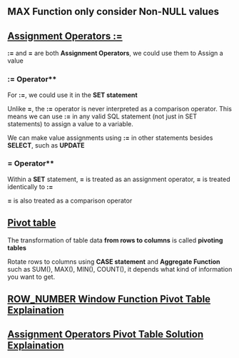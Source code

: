 ## MAX Function only consider Non-NULL values

## [Assignment Operators :=](https://dev.mysql.com/doc/refman/8.0/en/assignment-operators.html)

**:=** and **=** are both **Assignment Operators**, we could use them to Assign a value

### := Operator**

For **:=**, we could use it in the **SET statement**

Unlike **=**, the **:=** operator is never interpreted as a comparison operator. This means we can use **:=** in any valid SQL statement (not just in SET statements) to assign a value to a variable.

We can make value assignments using **:=** in other statements besides **SELECT**, such as **UPDATE**

### = Operator**

Within a **SET** statement, **=** is treated as an assignment operator, **=** is treated identically to **:=**

**=** is also treated as a comparison operator

## [Pivot table](https://linuxhint.com/mysql_pivot/)

The transformation of table data **from rows to columns** is called **pivoting tables**

Rotate rows to columns using **CASE statement** and **Aggregate Function** such as SUM(), MAX(), MIN(), COUNT(), it depends what kind of information you want to get.

## [ROW_NUMBER Window Function Pivot Table Explaination](https://leetcode.com/problems/students-report-by-geography/discuss/672308/(_)-MySQL-Solutions%3A-WINDOW-variables-(Follow-up-answer))

## [Assignment Operators Pivot Table Solution Explaination](https://leetcode.com/problems/students-report-by-geography/discuss/182616/follow-up-accepted-solution)


